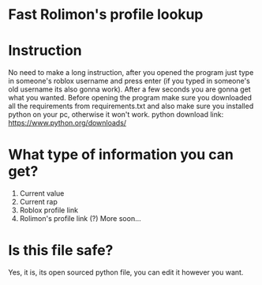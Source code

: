 # Fast Rolimon's profile lookup

# Instruction
No need to make a long instruction, after you opened the program just type in someone's roblox username and press enter (if you typed in someone's old username its also gonna work).
After a few seconds you are gonna get what you wanted.
Before opening the program make sure you downloaded all the requirements from requirements.txt and also make sure you installed python on your pc, otherwise it won't work.
python download link: https://www.python.org/downloads/

# What type of information you can get?
1. Current value
2. Current rap
3. Roblox profile link
4. Rolimon's profile link
(?) More soon...

# Is this file safe?
Yes, it is, its open sourced python file, you can edit it however you want.
